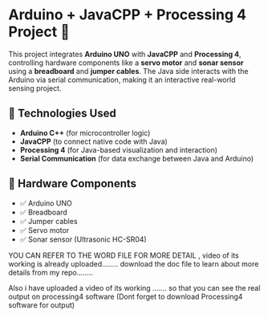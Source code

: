# Arduino + JavaCPP + Processing 4 Project 🚀

This project integrates **Arduino UNO** with **JavaCPP** and **Processing 4**, controlling hardware components like a **servo motor** and **sonar sensor** using a **breadboard** and **jumper cables**. The Java side interacts with the Arduino via serial communication, making it an interactive real-world sensing project.

## 🧠 Technologies Used

- **Arduino C++** (for microcontroller logic)
- **JavaCPP** (to connect native code with Java)
- **Processing 4** (for Java-based visualization and interaction)
- **Serial Communication** (for data exchange between Java and Arduino)

## 🧰 Hardware Components

- ✅ Arduino UNO  
- ✅ Breadboard  
- ✅ Jumper cables  
- ✅ Servo motor  
- ✅ Sonar sensor (Ultrasonic HC-SR04)

YOU CAN REFER TO THE WORD FILE FOR MORE DETAIL , video of its working is already uploaded........
download the doc file to learn about more details from my repo........

Also i have uploaded a video of its working .......  so that you can see the real output on processing4 software (Dont forget to download Processing4 software for output)

